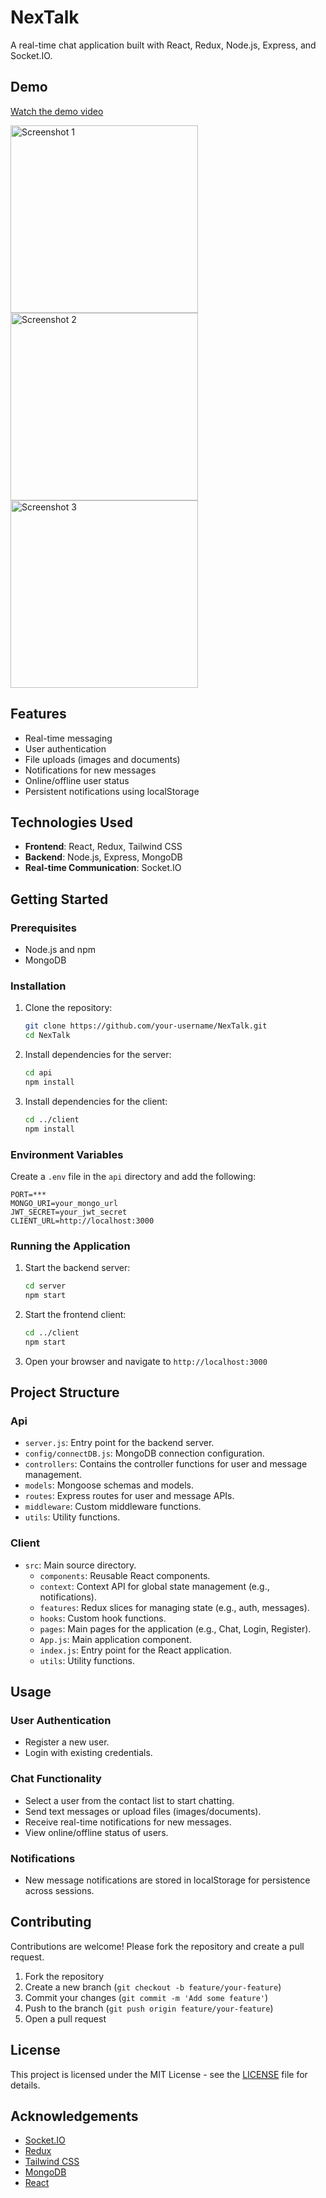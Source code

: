 # NexTalk

A real-time chat application built with React, Redux, Node.js, Express, and Socket.IO.

## Demo
[Watch the demo video](https://github.com/lewisthagichu/NexTalk/blob/main/client/public/homeVideo.mp4)
<div>    
<img src="https://raw.githubusercontent.com/lewisthagichu/NexTalk/refs/heads/main/client/public/mob1.webp" alt="Screenshot 1" width="300"/>
<img src="https://raw.githubusercontent.com/lewisthagichu/NexTalk/refs/heads/main/client/public/mob2.webp" alt="Screenshot 2" width="300"/>
<img src="https://raw.githubusercontent.com/lewisthagichu/NexTalk/refs/heads/main/client/public/mob3.webp" alt="Screenshot 3" width="300"/>
</div>

## Features

- Real-time messaging
- User authentication
- File uploads (images and documents)
- Notifications for new messages
- Online/offline user status
- Persistent notifications using localStorage

## Technologies Used

- **Frontend**: React, Redux, Tailwind CSS
- **Backend**: Node.js, Express, MongoDB
- **Real-time Communication**: Socket.IO

## Getting Started

### Prerequisites

- Node.js and npm
- MongoDB

### Installation

1. Clone the repository:
    ```sh
    git clone https://github.com/your-username/NexTalk.git
    cd NexTalk
    ```

2. Install dependencies for the server:
    ```sh
    cd api
    npm install
    ```

3. Install dependencies for the client:
    ```sh
    cd ../client
    npm install
    ```

### Environment Variables

Create a `.env` file in the `api` directory and add the following:

```env
PORT=***
MONGO_URI=your_mongo_url
JWT_SECRET=your_jwt_secret
CLIENT_URL=http://localhost:3000
```

### Running the Application

1. Start the backend server:
    ```sh
    cd server
    npm start
    ```

2. Start the frontend client:
    ```sh
    cd ../client
    npm start
    ```

3. Open your browser and navigate to `http://localhost:3000`

## Project Structure

### Api

- `server.js`: Entry point for the backend server.
- `config/connectDB.js`: MongoDB connection configuration.
- `controllers`: Contains the controller functions for user and message management.
- `models`: Mongoose schemas and models.
- `routes`: Express routes for user and message APIs.
- `middleware`: Custom middleware functions.
- `utils`: Utility functions.

### Client

- `src`: Main source directory.
  - `components`: Reusable React components.
  - `context`: Context API for global state management (e.g., notifications).
  - `features`: Redux slices for managing state (e.g., auth, messages).
  - `hooks`: Custom hook functions.
  - `pages`: Main pages for the application (e.g., Chat, Login, Register).
  - `App.js`: Main application component.
  - `index.js`: Entry point for the React application.
  - `utils`: Utility functions.

## Usage

### User Authentication

- Register a new user.
- Login with existing credentials.

### Chat Functionality

- Select a user from the contact list to start chatting.
- Send text messages or upload files (images/documents).
- Receive real-time notifications for new messages.
- View online/offline status of users.

### Notifications

- New message notifications are stored in localStorage for persistence across sessions.

## Contributing

Contributions are welcome! Please fork the repository and create a pull request.

1. Fork the repository
2. Create a new branch (`git checkout -b feature/your-feature`)
3. Commit your changes (`git commit -m 'Add some feature'`)
4. Push to the branch (`git push origin feature/your-feature`)
5. Open a pull request

## License

This project is licensed under the MIT License - see the [LICENSE](LICENSE) file for details.

## Acknowledgements

- [Socket.IO](https://socket.io/)
- [Redux](https://redux.js.org/)
- [Tailwind CSS](https://tailwindcss.com/)
- [MongoDB](https://www.mongodb.com/)
- [React](https://reactjs.org/)
